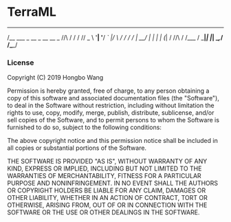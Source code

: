 # TerraML

 _____                              __
/__   \___ _ __ _ __ __ _  /\/\    / /
  / /\/ _ \ '__| '__/ _` |/    \  / /
 / / |  __/ |  | | | (_| / /\/\ \/ /___
 \/   \___|_|  |_|  \__,_\/    \/\____/


### License
Copyright (C) 2019 Hongbo Wang 

Permission is hereby granted, free of charge, to any person obtaining a copy of this software and associated documentation files (the "Software"), to deal in the Software without restriction, including without limitation the rights to use, copy, modify, merge, publish, distribute, sublicense, and/or sell copies of the Software, and to permit persons to whom the Software is furnished to do so, subject to the following conditions:

The above copyright notice and this permission notice shall be included in all copies or substantial portions of the Software.

THE SOFTWARE IS PROVIDED "AS IS", WITHOUT WARRANTY OF ANY KIND, EXPRESS OR IMPLIED, INCLUDING BUT NOT LIMITED TO THE WARRANTIES OF MERCHANTABILITY, FITNESS FOR A PARTICULAR PURPOSE AND NONINFRINGEMENT. IN NO EVENT SHALL THE AUTHORS OR COPYRIGHT HOLDERS BE LIABLE FOR ANY CLAIM, DAMAGES OR OTHER LIABILITY, WHETHER IN AN ACTION OF CONTRACT, TORT OR OTHERWISE, ARISING FROM, OUT OF OR IN CONNECTION WITH THE SOFTWARE OR THE USE OR OTHER DEALINGS IN THE SOFTWARE.
